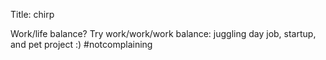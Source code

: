Title: chirp

Work/life balance? Try work/work/work balance: juggling day job, startup, and pet project :) #notcomplaining
